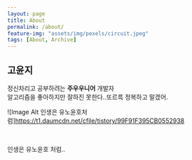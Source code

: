 ```yaml
---
layout: page
title: About
permalink: /about/
feature-img: "assets/img/pexels/circuit.jpeg"
tags: [About, Archive]
---
```



## 고윤지

정신차리고 공부하려는 **주우우니어** 개발자 <br>
알고리즘을 좋아하지만 잘하진 못한다..또르륵 정복하고 말겠어.

![Image Alt 인생은 유노윤호처럼]https://t1.daumcdn.net/cfile/tistory/99F91F395CB0552938

<br>

인생은 유노윤호 처럼..
